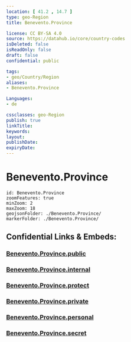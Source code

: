 ```yaml
---
location: [ 41.2 , 14.7 ] 
type: geo-Region
title: Benevento.Province

license: CC BY-SA 4.0
source: https://datahub.io/core/country-codes
isDeleted: false
isReadOnly: false
draft: false
confidential: public

tags:
- geo/Country/Region
aliases:
- Benevento.Province

Languages:
- de

cssclasses: geo-Region
publish: true
linkTitle: 
keywords: 
layout: 
publishDate: 
expiryDate: 
---
```


# Benevento.Province

```leaflet
id: Benevento.Province
zoomFeatures: true 
minZoom: 2 
maxZoom: 18
geojsonFolder: ./Benevento.Province/
markerFolder: ./Benevento.Province/
```


## Confidential Links & Embeds: 

### [Benevento.Province.public](/_public/\Earth\Continent\Europe\Europe~South\Italy\regions~Italy\CampaniaBenevento.Province.public.md) 

### [Benevento.Province.internal](/_internal/\Earth\Continent\Europe\Europe~South\Italy\regions~Italy\CampaniaBenevento.Province.internal.md) 

### [Benevento.Province.protect](/_protect/\Earth\Continent\Europe\Europe~South\Italy\regions~Italy\CampaniaBenevento.Province.protect.md) 

### [Benevento.Province.private](/_private/\Earth\Continent\Europe\Europe~South\Italy\regions~Italy\CampaniaBenevento.Province.private.md) 

### [Benevento.Province.personal](/_personal/\Earth\Continent\Europe\Europe~South\Italy\regions~Italy\CampaniaBenevento.Province.personal.md) 

### [Benevento.Province.secret](/_secret/\Earth\Continent\Europe\Europe~South\Italy\regions~Italy\CampaniaBenevento.Province.secret.md)

